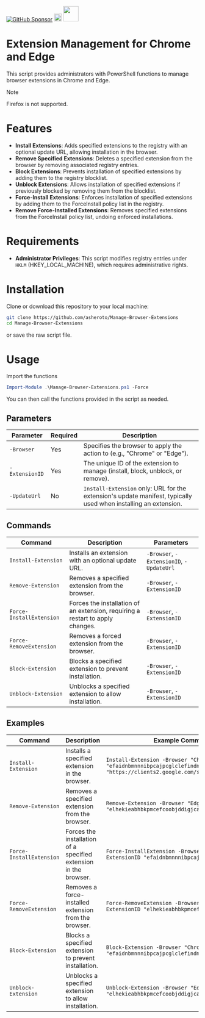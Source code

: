 [![GitHub Sponsor](https://img.shields.io/github/sponsors/asheroto?label=Sponsor&logo=GitHub)](https://github.com/sponsors/asheroto?frequency=one-time&sponsor=asheroto)
<a href="https://ko-fi.com/asheroto"><img src="https://ko-fi.com/img/githubbutton_sm.svg" alt="Ko-Fi Button" height="20px"></a>
<a href="https://www.buymeacoffee.com/asheroto"><img src="https://img.buymeacoffee.com/button-api/?text=Buy me a coffee&emoji=&slug=Manage-Browser-Extensions&button_colour=FFDD00&font_colour=000000&font_family=Lato&outline_colour=000000&coffee_colour=ffffff)" height="40px"></a>

# Extension Management for Chrome and Edge

This script provides administrators with PowerShell functions to manage browser extensions in Chrome and Edge.

> [!NOTE]
> Firefox is not supported.

# Features

- **Install Extensions**: Adds specified extensions to the registry with an optional update URL, allowing installation in the browser.
- **Remove Specified Extensions**: Deletes a specified extension from the browser by removing associated registry entries.
- **Block Extensions**: Prevents installation of specified extensions by adding them to the registry blocklist.
- **Unblock Extensions**: Allows installation of specified extensions if previously blocked by removing them from the blocklist.
- **Force-Install Extensions**: Enforces installation of specified extensions by adding them to the ForceInstall policy list in the registry.
- **Remove Force-Installed Extensions**: Removes specified extensions from the ForceInstall policy list, undoing enforced installations.

# Requirements

- **Administrator Privileges**: This script modifies registry entries under `HKLM` (HKEY_LOCAL_MACHINE), which requires administrative rights.

# Installation

Clone or download this repository to your local machine:

```bash
git clone https://github.com/asheroto/Manage-Browser-Extensions
cd Manage-Browser-Extensions
```

or save the raw script file.

# Usage

Import the functions

```powershell
Import-Module .\Manage-Browser-Extensions.ps1 -Force
```

You can then call the functions provided in the script as needed.

## Parameters

| Parameter      | Required | Description                                                                                                     |
| -------------- | -------- | --------------------------------------------------------------------------------------------------------------- |
| `-Browser`     | Yes      | Specifies the browser to apply the action to (e.g., "Chrome" or "Edge").                                        |
| `-ExtensionID` | Yes      | The unique ID of the extension to manage (install, block, unblock, or remove).                                  |
| `-UpdateUrl`   | No       | `Install-Extension` only: URL for the extension's update manifest, typically used when installing an extension. |

## Commands

| Command                  | Description                                                                    | Parameters                               |
| ------------------------ | ------------------------------------------------------------------------------ | ---------------------------------------- |
| `Install-Extension`      | Installs an extension with an optional update URL.                             | `-Browser`, `-ExtensionID`, `-UpdateUrl` |
| `Remove-Extension`       | Removes a specified extension from the browser.                                | `-Browser`, `-ExtensionID`               |
| `Force-InstallExtension` | Forces the installation of an extension, requiring a restart to apply changes. | `-Browser`, `-ExtensionID`               |
| `Force-RemoveExtension`  | Removes a forced extension from the browser.                                   | `-Browser`, `-ExtensionID`               |
| `Block-Extension`        | Blocks a specified extension to prevent installation.                          | `-Browser`, `-ExtensionID`               |
| `Unblock-Extension`      | Unblocks a specified extension to allow installation.                          | `-Browser`, `-ExtensionID`               |

## Examples

| Command                  | Description                                                      | Example Command                                                                                                                                    |
| ------------------------ | ---------------------------------------------------------------- | -------------------------------------------------------------------------------------------------------------------------------------------------- |
| `Install-Extension`      | Installs a specified extension in the browser.                   | `Install-Extension -Browser "Chrome" -ExtensionID "efaidnbmnnnibpcajpcglclefindmkaj" -UpdateUrl "https://clients2.google.com/service/update2/crx"` |
| `Remove-Extension`       | Removes a specified extension from the browser.                  | `Remove-Extension -Browser "Edge" -ExtensionID "elhekieabhbkpmcefcoobjddigjcaadp"`                                                                 |
| `Force-InstallExtension` | Forces the installation of a specified extension in the browser. | `Force-InstallExtension -Browser "Chrome" -ExtensionID "efaidnbmnnnibpcajpcglclefindmkaj"`                                                         |
| `Force-RemoveExtension`  | Removes a force-installed extension from the browser.            | `Force-RemoveExtension -Browser "Edge" -ExtensionID "elhekieabhbkpmcefcoobjddigjcaadp"`                                                            |
| `Block-Extension`        | Blocks a specified extension to prevent installation.            | `Block-Extension -Browser "Chrome" -ExtensionID "efaidnbmnnnibpcajpcglclefindmkaj"`                                                                |
| `Unblock-Extension`      | Unblocks a specified extension to allow installation.            | `Unblock-Extension -Browser "Edge" -ExtensionID "elhekieabhbkpmcefcoobjddigjcaadp"`                                                                |